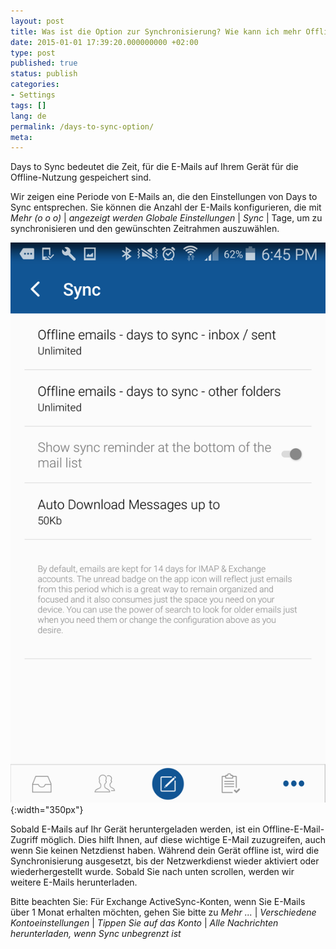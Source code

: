 ```yaml
---
layout: post
title: Was ist die Option zur Synchronisierung? Wie kann ich mehr Offline-E-Mails auf meinem speichern? Gerät?
date: 2015-01-01 17:39:20.000000000 +02:00
type: post
published: true
status: publish
categories:
- Settings
tags: []
lang: de
permalink: /days-to-sync-option/
meta:
---
```


Days to Sync bedeutet die Zeit, für die E-Mails auf Ihrem Gerät für die Offline-Nutzung gespeichert sind.

Wir zeigen eine Periode von E-Mails an, die den Einstellungen von Days to Sync entsprechen. Sie können die Anzahl der E-Mails konfigurieren, die mit *Mehr (o o o)* \| *angezeigt werden Globale Einstellungen* \| *Sync* \| Tage, um zu synchronisieren und den gewünschten Zeitrahmen auszuwählen. 

![Days to sync BlueMail](/assets/Screenshot_2016-12-15-18-45-07.png){:width="350px"}

Sobald E-Mails auf Ihr Gerät heruntergeladen werden, ist ein Offline-E-Mail-Zugriff möglich. Dies hilft Ihnen, auf diese wichtige E-Mail zuzugreifen, auch wenn Sie keinen Netzdienst haben. Während dein Gerät offline ist, wird die Synchronisierung ausgesetzt, bis der Netzwerkdienst wieder aktiviert oder wiederhergestellt wurde. Sobald Sie nach unten scrollen, werden wir weitere E-Mails herunterladen.

Bitte beachten Sie: Für Exchange ActiveSync-Konten, wenn Sie E-Mails über 1 Monat erhalten möchten, gehen Sie bitte zu *Mehr ...* \| *Verschiedene Kontoeinstellungen* \| *Tippen Sie auf das Konto* \| *Alle Nachrichten herunterladen, wenn Sync unbegrenzt ist*
